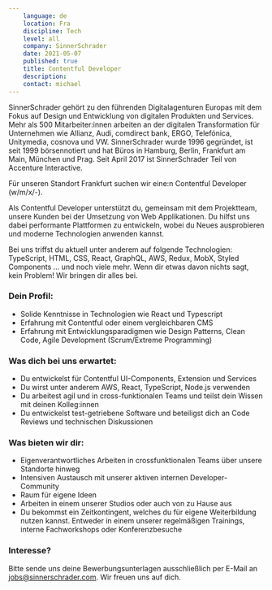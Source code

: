 ```yaml
---
    language: de
    location: Fra
    discipline: Tech
    level: all
    company: SinnerSchrader
    date: 2021-05-07
    published: true
    title: Contentful Developer
    description: 
    contact: michael
---
```


SinnerSchrader gehört zu den führenden Digitalagenturen Europas mit dem Fokus auf Design und Entwicklung von digitalen Produkten und Services. Mehr als 500 Mitarbeiter:innen arbeiten an der digitalen Transformation für Unternehmen wie Allianz, Audi, comdirect bank, ERGO, Telefónica, Unitymedia, cosnova und VW. SinnerSchrader wurde 1996 gegründet, ist seit 1999 börsennotiert und hat Büros in Hamburg, Berlin, Frankfurt am Main, München und Prag. Seit April 2017 ist SinnerSchrader Teil von Accenture Interactive.

Für unseren Standort Frankfurt suchen wir eine:n Contentful Developer (w/m/x/-).

Als Contentful Developer unterstützt du, gemeinsam mit dem Projektteam, unsere Kunden bei der Umsetzung von Web Applikationen. Du hilfst uns dabei performante Plattformen zu entwickeln, wobei du Neues ausprobieren und moderne Technologien anwenden kannst.

Bei uns triffst du aktuell unter anderem auf folgende Technologien: TypeScript, HTML, CSS, React, GraphQL, AWS, Redux, MobX, Styled Components … und noch viele mehr. Wenn dir etwas davon nichts sagt, kein Problem! Wir bringen dir alles bei.

### Dein Profil:

- Solide Kenntnisse in Technologien wie React und Typescript
- Erfahrung mit Contentful oder einem vergleichbaren CMS
- Erfahrung mit Entwicklungsparadigmen wie Design Patterns, Clean Code, Agile Development (Scrum/Extreme Programming)

### Was dich bei uns erwartet:

- Du entwickelst für Contentful UI-Components, Extension und Services
- Du wirst unter anderem AWS, React, TypeScript, Node.js verwenden
- Du arbeitest agil und in cross-funktionalen Teams und teilst dein Wissen mit deinen Kolleg:innen
- Du entwickelst test-getriebene Software und beteiligst dich an Code Reviews und technischen Diskussionen

### Was bieten wir dir:

- Eigenverantwortliches Arbeiten in crossfunktionalen Teams über unsere Standorte hinweg
- Intensiven Austausch mit unserer aktiven internen Developer-Community
- Raum für eigene Ideen
- Arbeiten in einem unserer Studios oder auch von zu Hause aus
- Du bekommst ein Zeitkontingent, welches du für eigene Weiterbildung nutzen kannst. Entweder in einem unserer regelmäßigen Trainings, interne Fachworkshops oder Konferenzbesuche

### Interesse?

Bitte sende uns deine Bewerbungsunterlagen ausschließlich per E-Mail an jobs@sinnerschrader.com. Wir freuen uns auf dich. 
